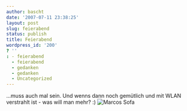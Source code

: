 ```yaml
---
author: bascht
date: '2007-07-11 23:38:25'
layout: post
slug: feierabend
status: publish
title: Feierabend
wordpress_id: '200'
? ''
: - feierabend
  - feierabend
  - gedanken
  - gedanken
  - Uncategorized
---
```


...muss auch mal sein. Und wenns dann noch gemütlich und mit WLAN
verstrahlt ist - was will man mehr? :)
![Marcos Sofa](http://www.bascht.com/uploads/2007/07/sofaresized.jpg)


